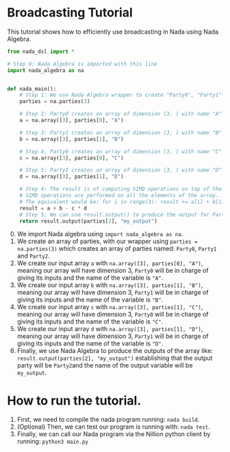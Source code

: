 # Broadcasting Tutorial

This tutorial shows how to efficiently use broadcasting in Nada using Nada Algebra. 

```python
from nada_dsl import *

# Step 0: Nada Algebra is imported with this line
import nada_algebra as na


def nada_main():
    # Step 1: We use Nada Algebra wrapper to create "Party0", "Party1" and "Party2"
    parties = na.parties(3)

    # Step 2: Party0 creates an array of dimension (3, ) with name "A"
    a = na.array([3], parties[0], "A")

    # Step 3: Party1 creates an array of dimension (3, ) with name "B"
    b = na.array([3], parties[1], "B")

    # Step 4: Party0 creates an array of dimension (3, ) with name "C"
    c = na.array([3], parties[0], "C")

    # Step 5: Party1 creates an array of dimension (3, ) with name "D"
    d = na.array([3], parties[1], "D")

    # Step 4: The result is of computing SIMD operations on top of the elements of the array
    # SIMD operations are performed on all the elements of the array.
    # The equivalent would be: for i in range(3): result += a[i] + b[i] - c[i] * d[i]
    result = a + b - c * d
    # Step 5: We can use result.output() to produce the output for Party2 and variable name "my_output"
    return result.output(parties[2], "my_output")
```

0. We import Nada algebra using `import nada_algebra as na`.
1. We create an array of parties, with our wrapper using `parties = na.parties(3)` which creates an array of parties named: `Party0`, `Party1` and `Party2`.
2. We create our input array `a` with `na.array([3], parties[0], "A")`, meaning our array will have dimension 3, `Party0` will be in charge of giving its inputs and the name of the variable is `"A"`.
3. We create our input array `b` with `na.array([3], parties[1], "B")`, meaning our array will have dimension 3, `Party1` will be in charge of giving its inputs and the name of the variable is `"B"`.
4. We create our input array `c` with `na.array([3], parties[1], "C")`, meaning our array will have dimension 3, `Party0` will be in charge of giving its inputs and the name of the variable is `"C"`.
5. We create our input array `d` with `na.array([3], parties[1], "D")`, meaning our array will have dimension 3, `Party1` will be in charge of giving its inputs and the name of the variable is `"D"`.
5. Finally, we use Nada Algebra to produce the outputs of the array like:  `result.output(parties[2], "my_output")` establishing that the output party will be `Party2`and the name of the output variable will be `my_output`. 
# How to run the tutorial.

1. First, we need to compile the nada program running: `nada build`.
2. (Optional) Then, we can test our program is running with: `nada test`. 
3. Finally, we can call our Nada program via the Nillion python client by running: `python3 main.py`
